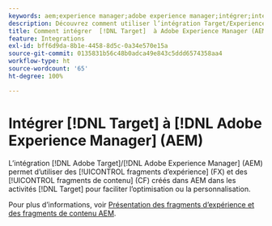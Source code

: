 ```yaml
---
keywords: aem;experience manager;adobe experience manager;intégrer;intégration;fragments d’expérience
description: Découvrez comment utiliser l’intégration Target/Experience Manager.
title: Comment intégrer  [!DNL Target]  à Adobe Experience Manager (AEM) ?
feature: Integrations
exl-id: bff6d9da-8b1e-4458-8d5c-0a34e570e15a
source-git-commit: 0135831b56c48b0adca49e843c5ddd6574358aa4
workflow-type: ht
source-wordcount: '65'
ht-degree: 100%

---
```


# Intégrer [!DNL Target] à [!DNL Adobe Experience Manager] (AEM)

L’intégration [!DNL Adobe Target]/[!DNL Adobe Experience Manager] (AEM) permet d’utiliser des [!UICONTROL fragments d’expérience] (FX) et des [!UICONTROL fragments de contenu] (CF) créés dans AEM dans les activités [!DNL Target] pour faciliter l’optimisation ou la personnalisation.

Pour plus d’informations, voir [Présentation des fragments d’expérience et des fragments de contenu AEM](/help/main/c-integrating-target-with-mac/aem/aem-experience-and-content-fragments.md).
